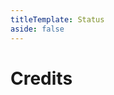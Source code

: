 ```yaml
---
titleTemplate: Status
aside: false
---
```


# Credits

<Credits :credits="credits"/>

<script setup>
const credits = [
  {
    element: { name: "Tatar translation" },
    name: {
      name: "Amirhan-Taipovjan-Greatest-I",
      link: "https://github.com/Amirhan-Taipovjan-Greatest-I",
    },
  }
];
</script>
